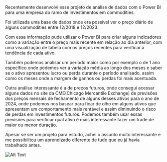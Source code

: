 Recentemente desenvolvi esse projeto de análise de dados com o Power BI para uma empresa do ramo de investimentos em commodities.

Foi utilizada uma base de dados onde era possível ver o preço diário de alguns commodities entre 12/2018 e 12/2023.

Com essa informação pude utilizar o Power BI para criar alguns indicadores como a variação entre o preço mais recente em relação ao dia anterior, com uma visualização de tabela com os preços recentes para verificar a tendência de cada ativo.

Também podemos analisar um período maior como por exemplo o de 1 ano específico onde podemos ver a variação média ao longo dos meses e saber se o ativo apresentou lucro ou perda durante o período analisado, assim como os meses onde a margem de ganhos ou perdas foi mais acentuada.

Outra análise interessante é a de preços futuros, onde consegui acessar alguns dados no site da CME(Chicago Mercantile Exchange) de previsões dos preços mensais de fechamento de alguns desses ativos para o ano de 2024, onde podemos nos basear para ficar de olho em alguns ativos que apresentam um comportamento mais rentável e assim diminuindo o risco de perdas em investimentos futuros. Podemos também usar essas previsões para verificar qual ativo é mais interessante fazer um trade de maior ou menor duração.

Apesar se ser um projeto para estudo, achei o assunto muito interessante e me possibilitou um aprendizado diferente de tudo que eu já havia trabalhado antes.

![Alt Text]([url_do_seu_gif.gif](https://github.com/henrique-sleitao/uploads/blob/main/f75c2a11-191f-4215-9920-aecaac7dea5d.gif)https://github.com/henrique-sleitao/uploads/blob/main/f75c2a11-191f-4215-9920-aecaac7dea5d.gif)
